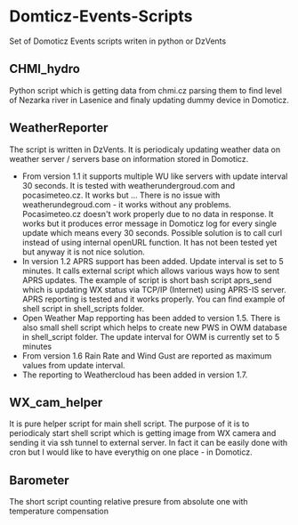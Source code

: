 # Domticz-Events-Scripts
Set of Domoticz Events scripts writen in python or DzVents

## CHMI_hydro 
Python script which is getting data from chmi.cz parsing them to find level of Nezarka river in Lasenice and finaly updating dummy device in Domoticz.
## WeatherReporter
The script is written in DzVents. It is periodicaly updating weather data on weather server / servers base on information stored in Domoticz. 
* From version 1.1 it supports multiple WU like servers with update interval 30 seconds. It is tested with weatherundergroud.com and pocasimeteo.cz. It works but ... There is no issue with weatherundegroud.com - it works without any problems. Pocasimeteo.cz doesn't work properly due to no data in response. It works but it produces error message in Domoticz log for every single update which means every 30 seconds. Possible solution is to call curl instead of using internal openURL function. It has not been tested yet but anyway it is not nice solution.
* In version 1.2 APRS support has been added. Update interval is set to 5 minutes. It calls external script which allows various ways how to sent APRS updates. The example of script is short bash script aprs_send which is updating WX status via TCP/IP (Internet) using APRS-IS server. APRS reporting is tested and it works properly. You can find example of shell script in shell_scripts folder.
* Open Weather Map repporting has been added to version 1.5. There is also small shell script which helps to create new PWS in OWM database in shell_script folder. The update interval for OWM is currently set to 5 minutes 
* From version 1.6 Rain Rate and Wind Gust are reported as maximum values from update interval.
* The reporting to Weathercloud has been added in version 1.7.
## WX_cam_helper
It is pure helper script for main shell script. The purpose of it is to periodicaly start shell script which is getting image from WX camera and sending it via ssh tunnel to external server. In fact it can be easily done with cron but I would like to have everythig on one place - in Domoticz.
## Barometer
The short script counting relative presure from absolute one with temperature compensation
